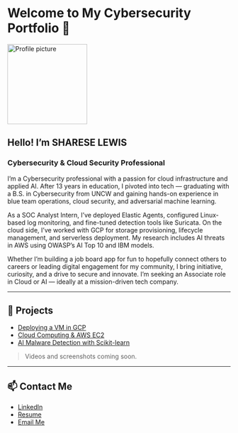 # Welcome to My Cybersecurity Portfolio 🚀

<img src="sharese-circular.png" alt="Profile picture" width="180" />

## Hello! I’m **SHARESE LEWIS**  
### Cybersecurity & Cloud Security Professional
I’m a Cybersecurity professional with a passion for cloud infrastructure and applied AI. After 13 years in education, I pivoted into tech — graduating with a B.S. in Cybersecurity from UNCW and gaining hands-on experience in blue team operations, cloud security, and adversarial machine learning.

As a SOC Analyst Intern, I’ve deployed Elastic Agents, configured Linux-based log monitoring, and fine-tuned detection tools like Suricata. On the cloud side, I’ve worked with GCP for storage provisioning, lifecycle management, and serverless deployment. My research includes AI threats in AWS using OWASP’s AI Top 10 and IBM models.

Whether I’m building a job board app for fun to hopefully connect others to careers or leading digital engagement for my community, I bring initiative, curiosity, and a drive to secure and innovate. I’m seeking an Associate role in Cloud or AI — ideally at a mission-driven tech company.


---
## 📘 Projects  
- [Deploying a VM in GCP](./projects/gcp-vm)  
- [Cloud Computing & AWS EC2](./projects/aws-ec2)  
- [AI Malware Detection with Scikit-learn](./projects/ai-malware-detection)  

> Videos and screenshots coming soon.

---

## 📫 Contact Me  
- [LinkedIn](https://www.linkedin.com/in/[shareselewis])  
- [Resume](https://YOUR-RESUME-LINK-HERE)  
- [Email Me](mailto:sharese.tech@gmail.com)
